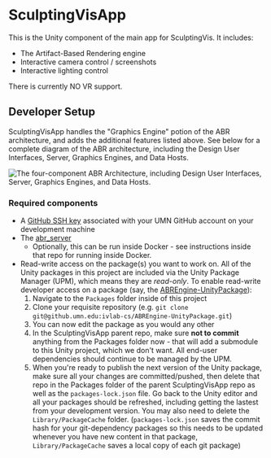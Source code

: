 # SculptingVisApp

This is the Unity component of the main app for SculptingVis. It includes:

- The Artifact-Based Rendering engine
- Interactive camera control / screenshots
- Interactive lighting control


There is currently NO VR support.


## Developer Setup

SculptingVisApp handles the "Graphics Engine" potion of the ABR architecture,
and adds the additional features listed above. See below for a complete diagram
of the ABR architecture, including the Design User Interfaces, Server, Graphics
Engines, and Data Hosts.

![The four-component ABR Architecture, including Design User Interfaces, Server,
Graphics Engines, and Data
Hosts.](https://www.sculpting-vis.org/wp-content/uploads/2021/05/abr_components.png)


### Required components

- A [GitHub SSH key](https://docs.github.com/en/github-ae@latest/github/authenticating-to-github/connecting-to-github-with-ssh/generating-a-new-ssh-key-and-adding-it-to-the-ssh-agent) associated with your UMN GitHub account on your development machine
- The [abr_server](https://github.umn.edu/ivlab-cs/abr_server)
    - Optionally, this can be run inside Docker - see instructions inside that
    repo for running inside Docker.
- Read-write access on the package(s) you want to work on. All of the Unity
packages in this project are included via the Unity Package Manager (UPM), which means
they are *read-only*. To enable read-write developer access on a package (say,
the [ABREngine-UnityPackage](git@github.umn.edu:ivlab-cs/ABREngine-UnityPackage.git)):
    1. Navigate to the `Packages` folder inside of this project
    2. Clone your requisite repository (e.g. `git clone git@github.umn.edu:ivlab-cs/ABREngine-UnityPackage.git`)
    3. You can now edit the package as you would any other
    4. In the SculptingVisApp parent repo, make sure **not to commit** anything
    from the Packages folder now - that will add a submodule to this Unity
    project, which we don't want. All end-user dependencies should continue to
    be managed by the UPM.
    5. When you're ready to publish the next version of the Unity package, make sure all your changes are committed/pushed, then delete that repo in the Packages folder of the parent SculptingVisApp repo as well as the `packages-lock.json` file. Go back to the Unity editor and all your packages should be refreshed, including getting the lastest from your development version. You may also need to delete the `Library/PackageCache` folder. (`packages-lock.json` saves the commit hash for your git-dependency packages so this needs to be updated whenever you have new content in that package, `Library/PackageCache` saves a local copy of each git package)

